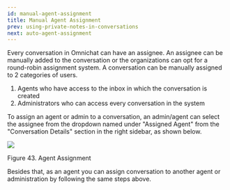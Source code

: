 ```yaml
---
id: manual-agent-assignment
title: Manual Agent Assignment
prev: using-private-notes-in-conversations
next: auto-agent-assignment
---
```


Every conversation in Omnichat can have an assignee. An assignee can be manually added to the conversation or the organizations can opt for a round-robin assignment system. A conversation can be manually assigned to 2 categories of users.

1.  Agents who have access to the inbox in which the conversation is created
2.  Administrators who can access every conversation in the system

To assign an agent or admin to a conversation, an admin/agent can select the assignee from the dropdown named under "Assigned Agent" from the "Conversation Details" section in the right sidebar, as shown below.

![](https://lh5.googleusercontent.com/MNFwNGzZiooc01ZYmyeAuqW1-PoeOtcL--nEb9zmtn8cxMaMlQCoVAbMvPNgbn133yOugLKK3yalpn28Bjn9pkVGBQA5KVLoMS4v0xvffvZ7bAFg_n5Hn5r6vOPo4f31DCn8XFr7)

Figure 43. Agent Assignment

Besides that, as an agent you can assign conversation to another agent or administration by following the same steps above.
